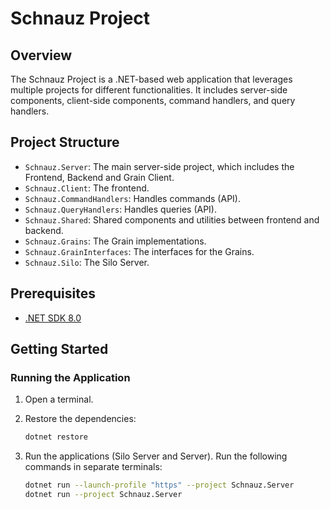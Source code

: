 # Schnauz Project

## Overview

The Schnauz Project is a .NET-based web application that leverages multiple projects for different functionalities. It includes server-side components, client-side components, command handlers, and query handlers.

## Project Structure

- `Schnauz.Server`: The main server-side project, which includes the Frontend, Backend and Grain Client.
- `Schnauz.Client`: The frontend.
- `Schnauz.CommandHandlers`: Handles commands (API).
- `Schnauz.QueryHandlers`: Handles queries (API).
- `Schnauz.Shared`: Shared components and utilities between frontend and backend.
- `Schnauz.Grains`: The Grain implementations.
- `Schnauz.GrainInterfaces`: The interfaces for the Grains.
- `Schnauz.Silo`: The Silo Server.

## Prerequisites

- [.NET SDK 8.0](https://dotnet.microsoft.com/download/dotnet/8.0)

## Getting Started

### Running the Application

1. Open a terminal.
2. Restore the dependencies:

    ```sh
    dotnet restore
    ```

3. Run the applications (Silo Server and Server). Run the following commands in separate terminals:

    ```sh
    dotnet run --launch-profile "https" --project Schnauz.Server
    dotnet run --project Schnauz.Server
    ```